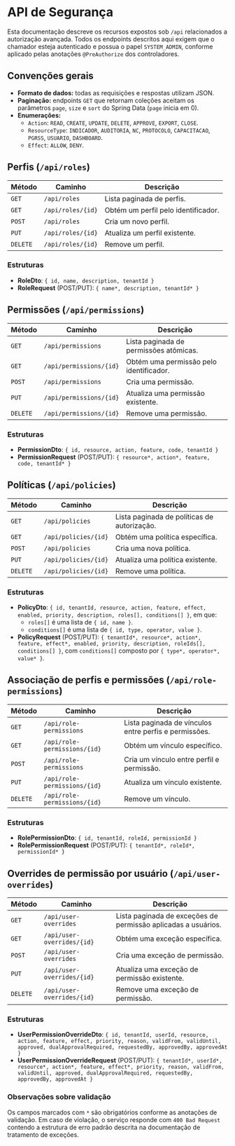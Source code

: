# API de Segurança

Esta documentação descreve os recursos expostos sob `/api` relacionados a autorização avançada. Todos os endpoints descritos aqui exigem que o chamador esteja autenticado e possua o papel `SYSTEM_ADMIN`, conforme aplicado pelas anotações `@PreAuthorize` dos controladores.

## Convenções gerais
- **Formato de dados:** todas as requisições e respostas utilizam JSON.
- **Paginação:** endpoints `GET` que retornam coleções aceitam os parâmetros `page`, `size` e `sort` do Spring Data (`page` inicia em 0).
- **Enumerações:**
  - `Action`: `READ`, `CREATE`, `UPDATE`, `DELETE`, `APPROVE`, `EXPORT`, `CLOSE`.
  - `ResourceType`: `INDICADOR`, `AUDITORIA`, `NC`, `PROTOCOLO`, `CAPACITACAO`, `PGRSS`, `USUARIO`, `DASHBOARD`.
  - `Effect`: `ALLOW`, `DENY`.

## Perfis (`/api/roles`)
| Método | Caminho | Descrição |
| --- | --- | --- |
| `GET` | `/api/roles` | Lista paginada de perfis. |
| `GET` | `/api/roles/{id}` | Obtém um perfil pelo identificador. |
| `POST` | `/api/roles` | Cria um novo perfil. |
| `PUT` | `/api/roles/{id}` | Atualiza um perfil existente. |
| `DELETE` | `/api/roles/{id}` | Remove um perfil. |

### Estruturas
- **RoleDto**: `{ id, name, description, tenantId }`
- **RoleRequest** (POST/PUT): `{ name*, description, tenantId* }`

## Permissões (`/api/permissions`)
| Método | Caminho | Descrição |
| --- | --- | --- |
| `GET` | `/api/permissions` | Lista paginada de permissões atômicas. |
| `GET` | `/api/permissions/{id}` | Obtém uma permissão pelo identificador. |
| `POST` | `/api/permissions` | Cria uma permissão. |
| `PUT` | `/api/permissions/{id}` | Atualiza uma permissão existente. |
| `DELETE` | `/api/permissions/{id}` | Remove uma permissão. |

### Estruturas
- **PermissionDto**: `{ id, resource, action, feature, code, tenantId }`
- **PermissionRequest** (POST/PUT): `{ resource*, action*, feature, code, tenantId* }`

## Políticas (`/api/policies`)
| Método | Caminho | Descrição |
| --- | --- | --- |
| `GET` | `/api/policies` | Lista paginada de políticas de autorização. |
| `GET` | `/api/policies/{id}` | Obtém uma política específica. |
| `POST` | `/api/policies` | Cria uma nova política. |
| `PUT` | `/api/policies/{id}` | Atualiza uma política existente. |
| `DELETE` | `/api/policies/{id}` | Remove uma política. |

### Estruturas
- **PolicyDto**: `{ id, tenantId, resource, action, feature, effect, enabled, priority, description, roles[], conditions[] }`, em que:
  - `roles[]` é uma lista de `{ id, name }`.
  - `conditions[]` é uma lista de `{ id, type, operator, value }`.
- **PolicyRequest** (POST/PUT): `{ tenantId*, resource*, action*, feature, effect*, enabled, priority, description, roleIds[], conditions[] }`, com `conditions[]` composto por `{ type*, operator*, value* }`.

## Associação de perfis e permissões (`/api/role-permissions`)
| Método | Caminho | Descrição |
| --- | --- | --- |
| `GET` | `/api/role-permissions` | Lista paginada de vínculos entre perfis e permissões. |
| `GET` | `/api/role-permissions/{id}` | Obtém um vínculo específico. |
| `POST` | `/api/role-permissions` | Cria um vínculo entre perfil e permissão. |
| `PUT` | `/api/role-permissions/{id}` | Atualiza um vínculo existente. |
| `DELETE` | `/api/role-permissions/{id}` | Remove um vínculo. |

### Estruturas
- **RolePermissionDto**: `{ id, tenantId, roleId, permissionId }`
- **RolePermissionRequest** (POST/PUT): `{ tenantId*, roleId*, permissionId* }`

## Overrides de permissão por usuário (`/api/user-overrides`)
| Método | Caminho | Descrição |
| --- | --- | --- |
| `GET` | `/api/user-overrides` | Lista paginada de exceções de permissão aplicadas a usuários. |
| `GET` | `/api/user-overrides/{id}` | Obtém uma exceção específica. |
| `POST` | `/api/user-overrides` | Cria uma exceção de permissão. |
| `PUT` | `/api/user-overrides/{id}` | Atualiza uma exceção de permissão existente. |
| `DELETE` | `/api/user-overrides/{id}` | Remove uma exceção de permissão. |

### Estruturas
- **UserPermissionOverrideDto**: `{ id, tenantId, userId, resource, action, feature, effect, priority, reason, validFrom, validUntil, approved, dualApprovalRequired, requestedBy, approvedBy, approvedAt }`
- **UserPermissionOverrideRequest** (POST/PUT): `{ tenantId*, userId*, resource*, action*, feature, effect*, priority, reason, validFrom, validUntil, approved, dualApprovalRequired, requestedBy, approvedBy, approvedAt }`

### Observações sobre validação
Os campos marcados com `*` são obrigatórios conforme as anotações de validação. Em caso de violação, o serviço responde com `400 Bad Request` contendo a estrutura de erro padrão descrita na documentação de tratamento de exceções.
